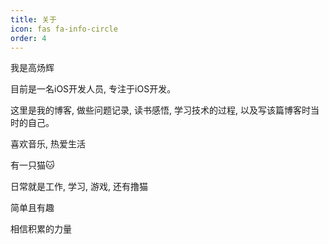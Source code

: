 ```yaml
---
title: 关于
icon: fas fa-info-circle
order: 4
---
```


我是高炀辉

目前是一名iOS开发人员, 专注于iOS开发。

这里是我的博客, 做些问题记录, 读书感悟, 学习技术的过程, 以及写该篇博客时当时的自己。

喜欢音乐, 热爱生活

有一只猫🐱

日常就是工作, 学习, 游戏, 还有撸猫

简单且有趣

相信积累的力量